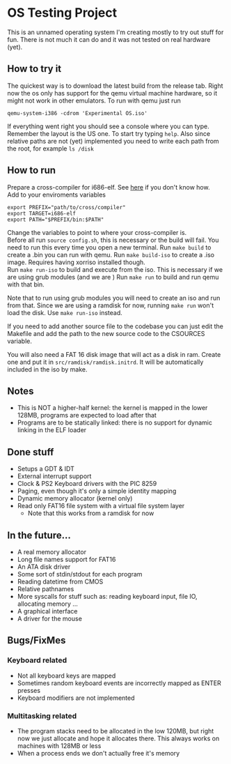 # OS Testing Project
This is an unnamed operating system I'm creating mostly to try out stuff for fun.
There is not much it can do and it was not tested on real hardware (yet).

## How to try it
The quickest way is to download the latest build from the release tab. Right now the os 
only has support for the qemu virtual machine hardware, so it might not work in other emulators.
To run with qemu just run

    qemu-system-i386 -cdrom 'Experimental OS.iso'

If everything went right you should see a console where you can type. Remember the layout is the US one. 
To start try typing `help`. Also since relative paths are not (yet) implemented you need to write each 
path from the root, for example `ls /disk`

## How to run
Prepare a cross-compiler for i686-elf. See [here](https://wiki.osdev.org/GCC_Cross-Compiler) if you don't know how.  
Add to your enviroments variables

    export PREFIX="path/to/cross/compiler"
    export TARGET=i686-elf
    export PATH="$PREFIX/bin:$PATH"

Change the variables to point to where your cross-compiler is.  
Before all run `source config.sh`, this is necessary or the build will fail. 
You need to run this every time you open a new terminal. 
Run `make build` to create a .bin you can run with qemu.
Run `make build-iso` to create a .iso image. Requires having xorriso installed though.   
Run `make run-iso` to build and execute from the iso. This is necessary if we are using grub modules (and we are )
Run `make run` to build and run qemu with that bin.   

Note that to run using grub modules you will need to create an iso and run from that. Since we are using a 
ramdisk for now, running `make run` won't load the disk. Use `make run-iso` instead.

If you need to add another source file to the codebase you can just edit the Makefile and add the path to the new 
source code to the CSOURCES variable. 

You will also need a FAT 16 disk image that will act as a disk in ram. Create one and put it in `src/ramdisk/ramdisk.initrd`. It will be automatically included in the iso by make. 

## Notes

- This is NOT a higher-half kernel: the kernel is mapped in the lower 128MB, programs are expected to load 
after that
- Programs are to be statically linked: there is no support for dynamic linking in the ELF loader


## Done stuff
- Setups a GDT & IDT
- External interrupt support
- Clock & PS2 Keyboard drivers with the PIC 8259
- Paging, even though it's only a simple identity mapping
- Dynamic memory allocator (kernel only)
- Read only FAT16 file system with a virtual file system layer
    - Note that this works from a ramdisk for now

## In the future...
- A real memory allocator
- Long file names support for FAT16
- An ATA disk driver
- Some sort of stdin/stdout for each program
- Reading datetime from CMOS
- Relative pathnames
- More syscalls for stuff such as: reading keyboard input, file IO, allocating memory ...
- A graphical interface
- A driver for the mouse 

## Bugs/FixMes
### Keyboard related
- Not all keyboard keys are mapped
- Sometimes random keyboard events are incorrectly mapped as ENTER presses
- Keyboard modifiers are not implemented
### Multitasking related
- The program stacks need to be allocated in the low 120MB, but right now we just allocate 
and hope it allocates there. This always works on machines with 128MB or less
- When a process ends we don't actually free it's memory
### 